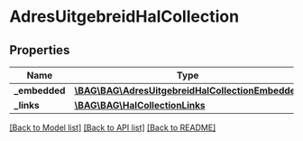 # AdresUitgebreidHalCollection

## Properties
Name | Type | Description | Notes
------------ | ------------- | ------------- | -------------
**_embedded** | [**\BAG\BAG\AdresUitgebreidHalCollectionEmbedded**](AdresUitgebreidHalCollectionEmbedded.md) |  | [optional] 
**_links** | [**\BAG\BAG\HalCollectionLinks**](HalCollectionLinks.md) |  | [optional] 

[[Back to Model list]](../../README.md#documentation-for-models) [[Back to API list]](../../README.md#documentation-for-api-endpoints) [[Back to README]](../../README.md)

